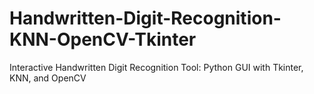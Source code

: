 # Handwritten-Digit-Recognition-KNN-OpenCV-Tkinter
Interactive Handwritten Digit Recognition Tool: Python GUI with Tkinter, KNN, and OpenCV
